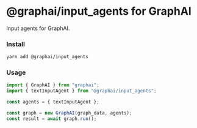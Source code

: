 
# @graphai/input_agents for GraphAI

Input agents for GraphAI.

### Install

```sh
yarn add @graphai/input_agents
```

### Usage

```typescript
import { GraphAI } from "graphai";
import { textInputAgent } from "@graphai/input_agents";

const agents = { textInputAgent };

const graph = new GraphAI(graph_data, agents);
const result = await graph.run();
```


